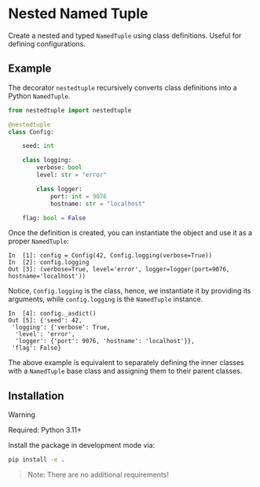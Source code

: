 # Nested Named Tuple

Create a nested and typed `NamedTuple` using class definitions. Useful for defining configurations.

## Example

The decorator `nestedtuple` recursively converts class definitions into a Python `NamedTuple`.

```Python
from nestedtuple import nestedtuple

@nestedtuple
class Config:

    seed: int

    class logging:
        verbose: bool
        level: str = "error"

        class logger:
            port: int = 9076
            hostname: str = "localhost"

    flag: bool = False
```

Once the definition is created, you can instantiate the object and use it as a proper `NamedTuple`:

```IPython
In  [1]: config = Config(42, Config.logging(verbose=True))
In  [2]: config.logging
Out [3]: (verbose=True, level='error', logger=logger(port=9076, hostname='localhost'))
```

Notice, `Config.logging` is the class, hence, we instantiate it by providing its arguments, while `config.logging` is the `NamedTuple` instance.

```IPython
In  [4]: config._asdict()
Out [5]: {'seed': 42,
 'logging': {'verbose': True,
  'level': 'error',
  'logger': {'port': 9076, 'hostname': 'localhost'}},
 'flag': False}
```

The above example is equivalent to separately defining the inner classes with a `NamedTuple` base class and assigning them to their parent classes.

## Installation

> [!WARNING]
> Required: Python 3.11+

Install the package in development mode via:

```bash
pip install -e .
```

> Note: There are no additional requirements!
